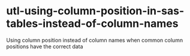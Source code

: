 # utl-using-column-position-in-sas-tables-instead-of-column-names
Using column position instead of column names when common column positions have the correct data
